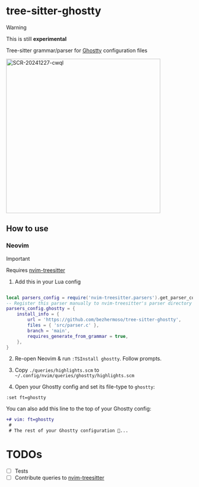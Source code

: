 # tree-sitter-ghostty

> [!WARNING]
> This is still **experimental**

Tree-sitter grammar/parser for [Ghostty] configuration files

<img width="416" alt="SCR-20241227-cwql" src="https://github.com/user-attachments/assets/143dd0f9-c28d-4bfe-a084-db6bf4ac5dc9" />


## How to use

### Neovim

> [!IMPORTANT]
> Requires [nvim-treesitter]

1. Add this in your Lua config

```lua

local parsers_config = require('nvim-treesitter.parsers').get_parser_configs()
-- Register this parser manually to nvim-treesitter's parser directory
parsers_config.ghostty = {
    install_info = {
        url = 'https://github.com/bezhermoso/tree-sitter-ghostty',
        files = { 'src/parser.c' },
        branch = 'main',
        requires_generate_from_grammar = true,
    },
}
```

2. Re-open Neovim & run `:TSInstall ghostty`. Follow prompts.

3. Copy `./queries/highlights.scm` to `~/.config/nvim/queries/ghostty/highlights.scm`

4. Open your Ghostty config and set its file-type to `ghostty`:

```
:set ft=ghostty
```

You can also add this line to the top of your Ghostty config:

```diff
+# vim: ft=ghostty
 #
 # The rest of your Ghostty configuration 👻...
```

# TODOs

- [ ] Tests
- [ ] Contribute queries to [nvim-treesitter]

[Ghostty]: https://ghostty.org
[nvim-treesitter]: https://github.com/nvim-treesitter/nvim-treesitter
